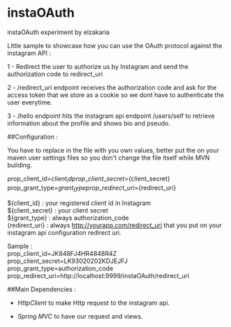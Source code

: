 # instaOAuth
instaOAuth experiment by elzakaria

Little sample to showcase how you can use the OAuth protocol against the instagram API :

1 -  Redirect the user to authorize us by Instagram and send the authorization code to redirect_uri

2 -  /redirect_uri endpoint receives the authorization code and ask for the access token that we store as a cookie so we dont have
to authenticate the user everytime.

3 - /hello endpoint hits the instagram api endpoint /users/self to retrieve information about the profile and shows bio and pseudo.


##Configuration :

You have to replace in the file with you own values, better put the on your maven user settings files so you don't change the file itself while MVN building.  

prop\_client\_id=${client_id}  
prop\_client\_secret=${client_secret}  
prop\_grant\_type=${grant_type}  
prop\_redirect\_uri=${redirect_uri}  

${client_id} : your registered client id in Instagram  
${client_secret} : your client secret  
${grant\_type} : always authorization_code  
{redirect\_uri} : always http://yourapp.com/redirect_uri that you put on your instagram api configuration redirect uri.  

Sample :  
prop\_client\_id=JK848FJ4HR4848R4Z  
prop\_client\_secret=LK93020202KDJEJFJ  
prop\_grant\_type=authorization_code  
prop\_redirect\_uri=http://localhost:9999/instaOAuth/redirect_uri   


##Main Dependencies :

* *HttpClient* to make Http request to the instagram api.

* *Spring MVC* to have our request and views.
